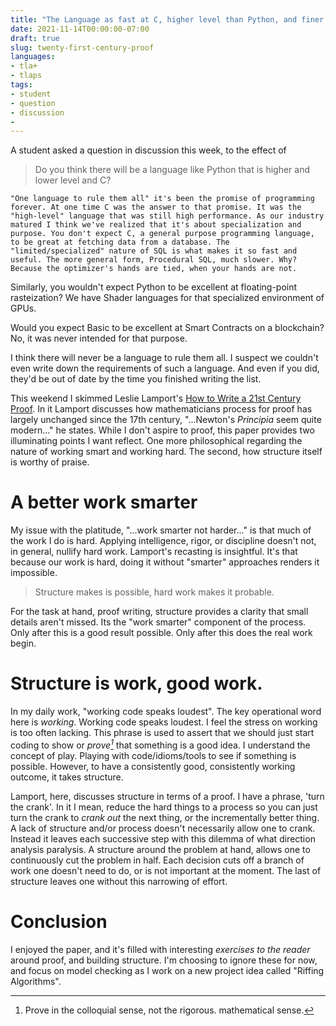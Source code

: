 ```yaml
---
title: "The Language as fast at C, higher level than Python, and finer control than Assembly" 
date: 2021-11-14T00:00:00-07:00
draft: true
slug: twenty-first-century-proof
languages:  
- tla+
- tlaps
tags:
- student
- question
- discussion
- 
---
```



A student asked a question in discussion this week, to the effect of

> Do you think there will be a language like Python that is higher and lower level and C? 

    "One language to rule them all" it's been the promise of programming forever. At one time C was the answer to that promise. It was the "high-level" language that was still high performance. As our industry matured I think we've realized that it's about specialization and purpose. You don't expect C, a general purpose programming language, to be great at fetching data from a database. The "limited/specialized" nature of SQL is what makes it so fast and useful. The more general form, Procedural SQL, much slower. Why? Because the optimizer's hands are tied, when your hands are not. 

Similarly, you wouldn't expect Python to be excellent at floating-point rasteization? We have Shader languages for that specialized environment of GPUs.

Would you expect Basic to be excellent at Smart Contracts on a blockchain? No, it was never intended for that purpose.

I think there will never be a language to rule them all. I suspect we couldn't even write down the requirements of such a language. And even if you did, they'd be out of date by the time you finished writing the list.

<!--more-->

This weekend I skimmed Leslie Lamport's [How to Write a 21st Century Proof](https://lamport.azurewebsites.net/pubs/proof.pdf). In it Lamport discusses how mathematicians process for proof has largely unchanged since the 17th century, "...Newton's _Principia_ seem quite modern..." he states. While I don't aspire to proof, this paper provides two illuminating points I want reflect. One more philosophical regarding the nature of working smart and working hard. The second, how structure itself is worthy of praise.

# A better work smarter

My issue with the platitude, "...work smarter not harder..." is that much of the work I do is hard. Applying intelligence, rigor, or discipline doesn't not, in general, nullify hard work. Lamport's recasting is insightful. It's that because our work is hard, doing it without "smarter" approaches renders it impossible. 

> Structure makes is possible, hard work makes it probable. 

For the task at hand, proof writing, structure provides a clarity that small details aren't missed. Its the "work smarter" component of the process. Only after this is a good result possible. Only after this does the real work begin.

# Structure is work, good work.

In my daily work, "working code speaks loudest". The key operational word here is *working*. Working code speaks loudest. I feel the stress on working is too often lacking. This phrase is used to assert that we should just start coding to show or _prove[^1]_ that something is a good idea. I understand the concept of play. Playing with code/idioms/tools to see if something is possible. However, to have a consistently good, consistently working outcome, it takes structure. 

Lamport, here, discusses structure in terms of a proof. I have a phrase, 'turn the crank'. In it I mean, reduce the hard things to a process so you can just turn the crank to _crank out_ the next thing, or the incrementally better thing. A lack of structure and/or process doesn't necessarily allow one to crank. Instead it leaves each successive step with this dilemma of what direction analysis paralysis. A structure around the problem at hand, allows one to continuously cut the problem in half. Each decision cuts off a branch of work one doesn't need to do, or is not important at the moment. The last of structure leaves one without this narrowing of effort. 

# Conclusion

I enjoyed the paper, and it's filled with interesting _exercises to the reader_ around proof, and building structure. I'm choosing to ignore these for now, and focus on model checking as I work on a new project idea called "Riffing Algorithms". 


[^1]: Prove in the colloquial sense, not the rigorous. mathematical sense.
